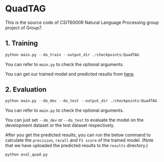 # QuadTAG

This is the source code of CSIT6000R Natural Language Processing group project of Group7.

## 1. Training

```python
python main.py --do_train --output_dir ./checkpoints/QuadTAG 
```

You can refer to `main.py` to check the optional arguments.

You can get our trained model and predicted results from [here](https://drive.google.com/drive/folders/1YNY29XDqzyA6RYKTAOe0JGPrjgmgmXiH).

## 2. Evaluation

```python
python main.py --do_dev --do_test --output_dir ./checkpoints/QuadTAG 
```

You can refer to `main.py` to check the optional arguments.

You can just set `--do_dev` or `--do_test` to evaluate the model on the development dataset or the test dataset respectively.

After you get the predicted results, you can run the below command to calculate the `precision`, `recall` and `F1 score` of the trained model. (Note that we have uploaded the predicted results to the `results` directory.)

```python
python eval_quad.py
```

